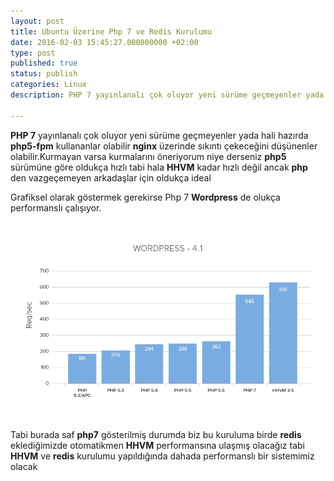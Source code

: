 ```yaml
---
layout: post
title: Ubuntu Üzerine Php 7 ve Redis Kurulumu
date: 2016-02-03 15:45:27.000000000 +02:00
type: post
published: true
status: publish
categories: Linux
description: PHP 7 yayınlanalı çok oluyor yeni sürüme geçmeyenler yada hali hazırda php5-fpm kullananlar olabilir nginx üzerinde sıkıntı çekeceğini düşünenler

---
```


**PHP 7** yayınlanalı çok oluyor yeni sürüme geçmeyenler yada hali hazırda **php5-fpm** kullananlar olabilir **nginx** üzerinde sıkıntı çekeceğini düşünenler olabilir.Kurmayan varsa kurmalarını öneriyorum niye derseniz **php5** sürümüne göre oldukça hızlı&nbsp;tabi hala **HHVM** kadar hızlı değil ancak **php** den vazgeçemeyen arkadaşlar için oldukça ideal

Grafiksel olarak göstermek gerekirse Php 7 **Wordpress** de olukça performanslı çalışıyor.

![php7grafikgorsel](/assets/php7grafikgorsel.jpg)

Tabi burada saf **php7** gösterilmiş durumda biz bu kuruluma birde **redis** eklediğimizde otomatikmen **HHVM** performansına ulaşmış olacağız tabi **HHVM** ve **redis** kurulumu yapıldığında dahada performanslı bir sistemimiz olacak


<script src="https://gist.github.com/MertcanGokgoz/f3c5f63a49f7e917fa09.js"></script>
